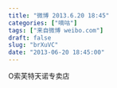```yaml
---
title: "微博 2013.6.20 18:45"
categories: ["嘀咕"]
tags: ["来自微博 weibo.com"]
draft: false
slug: "brXuVC"
date: "2013-06-20 18:45:00"
---
```


<p>O索芙特天诺专卖店 ​​​​</p>
